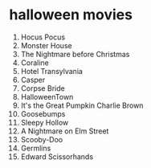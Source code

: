 # halloween movies

1. Hocus Pocus
2. Monster House
3. The Nightmare before Christmas
4. Coraline
5. Hotel Transylvania
6. Casper
7. Corpse Bride
8. HalloweenTown
9. It's the Great Pumpkin Charlie Brown 
10. Goosebumps
11. Sleepy Hollow
12. A Nightmare on Elm Street
13. Scooby-Doo
14. Germlins
15. Edward Scissorhands

